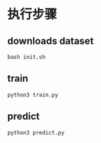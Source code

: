 # 执行步骤

## downloads dataset
```
bash init.sh
```

## train
```
python3 train.py
```

## predict
```
python3 predict.py
```